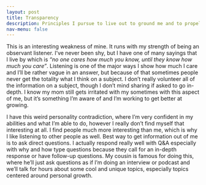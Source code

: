 ```yaml
---
layout: post
title: Transparency
description: Principles I pursue to live out to ground me and to propel me to my purpose and goals. 
nav-menu: false
---
```


This is an interesting weakness of mine. It runs with my strength of being an observant listener. I’ve never been shy, but I have one of many sayings that I live by which is *“no one cares how much you know, until they know how much you care”*. Listening is one of the major ways I show how much I care and I’ll be rather vague in an answer, but because of that sometimes people never get the totality what I think on a subject. I don’t really volunteer all of the information on a subject, though I don’t mind sharing if asked to go in-depth. I know my mom still gets irritated with my sometimes with this aspect of me, but it’s something I’m aware of and I’m working to get better at growing. 

I have this weird personality contradiction, where I’m very confident in my abilities and what I’m able to do, however I really don’t find myself that interesting at all. I find people much more interesting than me, which is why I like listening to other people as well. Best way to get information out of me is to ask direct questions. I actually respond really well with Q&A especially with why and how type questions because they call for an in-depth response or have follow-up questions. My cousin is famous for doing this, where he’ll just ask questions as if I’m doing an interview or podcast and we’ll talk for hours about some cool and unique topics, especially topics centered around personal growth. 